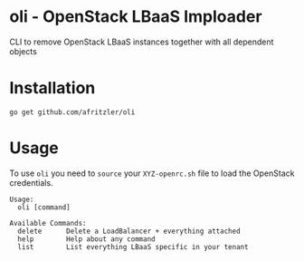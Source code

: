 # oli - OpenStack LBaaS Imploader
CLI to remove OpenStack LBaaS instances together with all dependent objects

# Installation
```
go get github.com/afritzler/oli
```

# Usage

To use `oli` you need to `source` your `XYZ-openrc.sh` file to load the OpenStack credentials.

```
Usage:
  oli [command]

Available Commands:
  delete      Delete a LoadBalancer + everything attached
  help        Help about any command
  list        List everything LBaaS specific in your tenant
```
